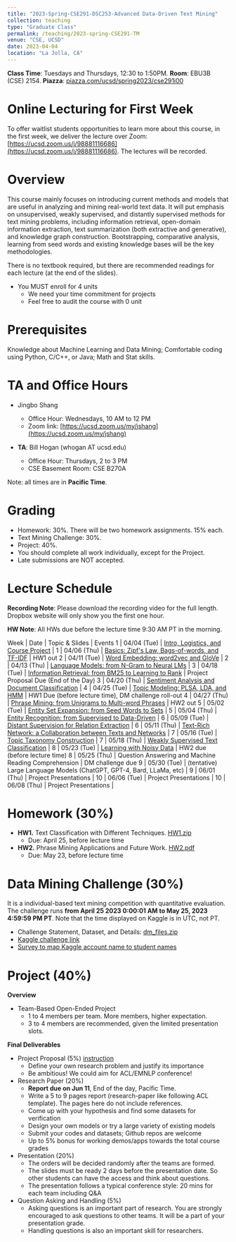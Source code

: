 ```yaml
---
title: "2023-Spring-CSE291-DSC253-Advanced Data-Driven Text Mining"
collection: teaching
type: "Graduate Class"
permalink: /teaching/2023-spring-CSE291-TM
venue: "CSE, UCSD"
date: 2023-04-04
location: "La Jolla, CA"
---
```


**Class Time**: Tuesdays and Thursdays, 12:30 to 1:50PM.  **Room**: EBU3B (CSE) 2154.  **Piazza**: [piazza.com/ucsd/spring2023/cse291i00](https://piazza.com/ucsd/spring2023/cse291i00)


Online Lecturing for First Week
======

To offer waitlist students opportunities to learn more about this course, in the first week, we deliver the lecture over Zoom: [https://ucsd.zoom.us/j/98881116686](https://ucsd.zoom.us/j/98881116686). The lectures will be recorded. 

Overview
======

This course mainly focuses on introducing current methods and models that are useful in analyzing and mining real-world text data. It will put emphasis on unsupervised, weakly supervised, and distantly supervised methods for text mining problems, including information retrieval, open-domain information extraction, text summarization (both extractive and generative), and knowledge graph construction. Bootstrapping, comparative analysis, learning from seed words and existing knowledge bases will be the key methodologies.

There is no textbook required, but there are recommended readings for each lecture (at the end of the slides).

- You MUST enroll for 4 units
    - We need your time commitment for projects
    - Feel free to audit the course with 0 unit


Prerequisites
======

Knowledge about Machine Learning and Data Mining; Comfortable coding using Python, C/C++, or Java; Math and Stat skills.

TA and Office Hours
======

- Jingbo Shang
    - Office Hour: Wednesdays, 10 AM to 12 PM
    - Zoom link: [https://ucsd.zoom.us/my/jshang](https://ucsd.zoom.us/my/jshang)

- **TA**: Bill Hogan (whogan AT ucsd.edu)
    - Office Hour: Thursdays, 2 to 3 PM
    - CSE Basement Room: CSE B270A

Note: all times are in **Pacific Time**.

Grading
======

- Homework: 30%. There will be two homework assignments. 15% each. 
- Text Mining Challenge: 30%.
- Project: 40%.
- You should complete all work individually, except for the Project.
- Late submissions are NOT accepted.

Lecture Schedule
======

**Recording Note**: Please download the recording video for the full length. Dropbox website will only show you the first one hour.

**HW Note**: All HWs due before the lecture time 9:30 AM PT in the morning. 

Week | Date        | Topic & Slides                                                  | Events
1    | 04/04 (Tue) | [Intro, Logistics, and Course Project](https://www.dropbox.com/sh/1r8g3f2kzuank3g/AABoV9NF5PewF1Zwg8rxoVqRa?dl=0) |
1    | 04/06 (Thu) | [Basics: Zipf's Law, Bags-of-words, and TF-IDF](https://www.dropbox.com/sh/5xqopi8t74s2hp6/AAAYz3mo9iWOsA1ZoLwiuCQca?dl=0) | HW1 out
2    | 04/11 (Tue) | [Word Embedding: word2vec and GloVe](https://www.dropbox.com/sh/h99resj6iqrw1fg/AAA7TR6x7zLASY6BWeQmOFTQa?dl=0) |
2    | 04/13 (Thu) | [Language Models: from N-Gram to Neural LMs](https://www.dropbox.com/sh/e0nenfh6la9tmny/AAAK6XJh7ojJaq_9A6VGMc80a?dl=0) |
3    | 04/18 (Tue) | [Information Retrieval: from BM25 to Learning to Rank](https://www.dropbox.com/sh/9nfa5a6jswl5lyd/AADe6MVsAoC81Fn-bXZ7sMyxa?dl=0) | Project Proposal Due (End of the Day)
3    | 04/20 (Thu) | [Sentiment Analysis and Document Classification](https://www.dropbox.com/sh/8fersonuouafwep/AABZhZDnmndupRu7-wC5VioOa?dl=0) |
4    | 04/25 (Tue) | [Topic Modeling: PLSA, LDA, and HMM](https://www.dropbox.com/sh/2uz3v12jsw9mx4y/AACPM6UaOfve7gtpDxdJjMJ6a?dl=0) | HW1 Due (before lecture time), DM challenge roll-out
4    | 04/27 (Thu) | [Phrase Mining: from Unigrams to Multi-word Phrases](https://www.dropbox.com/sh/ixqendkcxvmhp4l/AAAr9YLJcU85Tg7wQaKnFd9Aa?dl=0) | HW2 out
5    | 05/02 (Tue) | [Entity Set Expansion: from Seed Words to Sets](https://www.dropbox.com/sh/0l28dykay654xvr/AAAmlomtA98SXPSWwFtzizj6a?dl=0) |
5    | 05/04 (Thu) | [Entity Recognition: from Supervised to Data-Driven](https://www.dropbox.com/sh/jhpu7lzxd4k8ed1/AACdzwvmndoUk9rCRDyohUcQa?dl=0) |
6    | 05/09 (Tue) | [Distant Supervision for Relation Extraction](https://www.dropbox.com/sh/xikyd9lfdx8se6q/AABw5Dll-dGMErVW69UMEa26a?dl=0) |
6    | 05/11 (Thu) | [Text-Rich Network: a Collaboration between Texts and Networks](https://www.dropbox.com/sh/9dujmqnrh9hmybk/AACSyAEPoPqmscIZsoyYUFIha?dl=0) |
7    | 05/16 (Tue) | [Topic Taxonomy Construction](https://www.dropbox.com/sh/lukmyh9gxxiha2v/AADJDLpI0YiPOSm0Kx8Z4m1Ua?dl=0) |
7    | 05/18 (Thu) | [Weakly Supervised Text Classification](https://www.dropbox.com/sh/9ikaxds2ovgptvo/AACRxpIhgSvWxs6sb00MYXzya?dl=0) |
8    | 05/23 (Tue) | [Learning with Noisy Data](https://www.dropbox.com/sh/6fmq4w94tnz0ulr/AABqbrA-s-n3YRmPTRFlh6S9a?dl=0) | HW2 due (before lecture time)
8    | 05/25 (Thu) | Question Answering and Machine Reading Comprehension | DM challenge due
9    | 05/30 (Tue) | (tentative) Large Language Models (ChatGPT, GPT-4, Bard, LLaMa, etc) | 
9    | 06/01 (Thu) | Project Presentations                                           |
10   | 06/06 (Tue) | Project Presentations                                           |
10   | 06/08 (Thu) | Project Presentations                                           |

Homework (30%)
======

- **HW1.** Text Classification with Different Techniques. [HW1.zip](https://www.dropbox.com/s/3yy3fwhi602pgbt/HW-1.zip?dl=0)
    - Due: April 25, before lecture time
- **HW2.** Phrase Mining Applications and Future Work. [HW2.pdf](https://drive.google.com/file/d/1hmtfAgvuFH1GVDKYaLI8L9F3DJnqrmdP/view?usp=share_link)
    - Due: May 23, before lecture time

Data Mining Challenge (30%)
======

It is a individual-based text mining competition with quantitative evaluation. 
The challenge runs **from April 25 2023 0:00:01 AM to May 25, 2023 4:59:59 PM PT**. Note that the time displayed on Kaggle is in UTC, not PT.

- Challenge Statement, Dataset, and Details: [dm_files.zip](https://www.dropbox.com/s/mftzpo0ttz05g0w/dm_files.zip?dl=0)
- [Kaggle challenge link](https://www.kaggle.com/competitions/2023-ucsd-cse291-data-driven-text-mining)
- [Survey to map Kaggle account name to student names](https://docs.google.com/forms/d/e/1FAIpQLSdHf-65yxD9aiKcDEz0ql1Knm84gHqAwLx34p1Bdw8prvDBzQ/viewform?usp=sf_link)

Project (40%)
======

**Overview**
- Team-Based Open-Ended Project
    - 1 to 4 members per team. More members, higher expectation.
    - 3 to 4 members are recommended, given the limited presentation slots.

**Final Deliverables**
- Project Proposal (5%) [instruction](https://www.dropbox.com/s/vtct1ihynpouqcx/CSE291_Text_Mining___Project_Proposal.pdf?dl=0)
    - Define your own research problem and justify its importance
    - Be ambitious! We could aim for ACL/EMNLP conference!
- Research Paper (20%)
    - **Report due on Jun 11**, End of the day, Pacific Time. 
    - Write a 5 to 9 pages report (research-paper like following ACL template). The pages here do not include references.
    - Come up with your hypothesis and find some datasets for verification
    - Design your own models or try a large variety of existing models
    - Submit your codes and datasets; Github repos are welcome
    - Up to 5% bonus for working demos/apps towards the total course grades
- Presentation (20%)
    - The orders will be decided randomly after the teams are formed.
    - The slides must be ready 2 days before the presentation date. So other students can have the access and think about questions.
    - The presentation follows a typical conference style: 20 mins for each team including Q&A
- Question Asking and Handling (5%)
    - Asking questions is an important part of research. You are strongly encouraged to ask 
    questions to other teams. It will be a part of your presentation grade.
    - Handling questions is also an important skill for researchers. 
